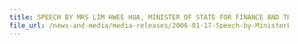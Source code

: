 ```yaml
---
title: SPEECH BY MRS LIM HWEE HUA, MINISTER OF STATE FOR FINANCE AND TRANSPORT, AT THE ZERO-GST WAREHOUSE LICENCES PRESENTATION CEREMONY, 17 JANUARY 2006, 9.30 AM AT CRIMSONLOGIC, SCIENCE PARK II 
file_url: /news-and-media/media-releases/2006-01-17-Speech-by-MinisterLHH.pdf
---
```

